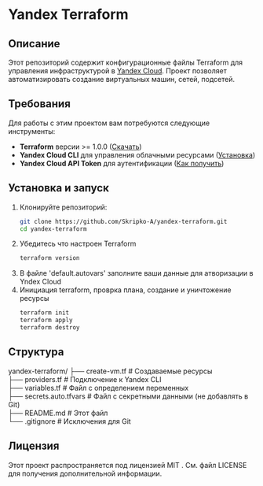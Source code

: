 # Yandex Terraform

## Описание
Этот репозиторий содержит конфигурационные файлы Terraform для управления инфраструктурой в [Yandex Cloud](https://cloud.yandex.com/). 
Проект позволяет автоматизировать создание виртуальных машин, сетей, подсетей.

## Требования
Для работы с этим проектом вам потребуются следующие инструменты:
- **Terraform** версии >= 1.0.0 ([Скачать](https://developer.hashicorp.com/terraform/downloads))
- **Yandex Cloud CLI** для управления облачными ресурсами ([Установка](https://cloud.yandex.ru/docs/cli/quickstart))
- **Yandex Cloud API Token** для аутентификации ([Как получить](https://cloud.yandex.ru/docs/iam/concepts/authorization/oauth-token))

## Установка и запуск
1. Клонируйте репозиторий:
   ```bash
   git clone https://github.com/Skripko-A/yandex-terraform.git
   cd yandex-terraform
   ```
2. Убедитесь что настроен Terraform
   ```bash
   terraform version
   ```
3. В файле 'default.autovars' заполните ваши данные для атворизации в Yndex Cloud
4. Инициация terraform, проврка плана, создание и уничтожение ресурсы
   ```bash
   terraform init
   terraform apply
   terraform destroy
   ```
## Структура
yandex-terraform/
├── create-vm.tf # Создаваемые ресурсы  
├── providers.tf # Подключение к Yandex CLI  
├── variables.tf # Файл с определением переменных  
├── secrets.auto.tfvars # Файл с секретными данными (не добавлять в Git)  
├── README.md # Этот файл  
└── .gitignore # Исключения для Git  

## Лицензия
Этот проект распространяется под лицензией MIT . См. файл LICENSE для получения дополнительной информации.

